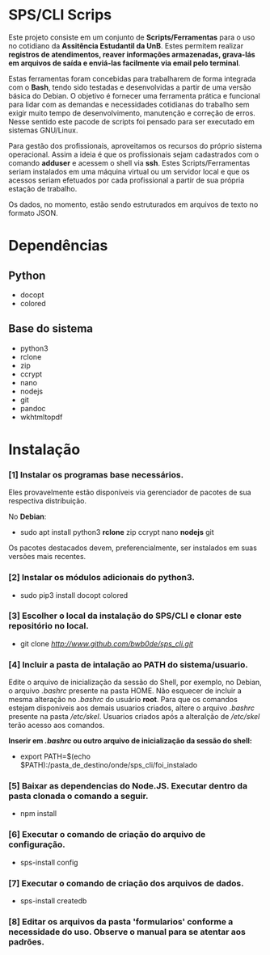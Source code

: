 # SPS/CLI Scrips #

Este projeto consiste em um conjunto de **Scripts/Ferramentas** para o uso no cotidiano da **Assitência Estudantil da UnB**. Estes permitem realizar **registros de atendimentos, reaver informações armazenadas, grava-lás em arquivos de saída e enviá-las facilmente via email pelo terminal**.

Estas ferramentas foram concebidas para trabalharem de forma integrada com o **Bash**, tendo sido testadas e desenvolvidas a partir de uma versão básica do Debian. O objetivo é fornecer uma ferramenta prática e funcional para lidar com as demandas e necessidades cotidianas do trabalho sem exigir muito tempo de desenvolvimento, manutenção e correção de erros. Nesse sentido este pacode de scripts foi pensado para ser executado em sistemas GNU/Linux.

Para gestão dos profissionais, aproveitamos os recursos do próprio sistema operacional. Assim a ideia é que os profissionais sejam cadastrados com o comando **adduser** e acessem o shell via **ssh**. Estes Scripts/Ferramentas seriam instalados em uma máquina virtual ou um servidor local e que os acessos seriam efetuados por cada profissional a partir de sua própria estação de trabalho.

Os dados, no momento, estão sendo estruturados em arquivos de texto no formato JSON.

# Dependências #

## Python ##

- docopt
- colored

## Base do sistema ##

- python3
- rclone
- zip
- ccrypt
- nano
- nodejs
- git
- pandoc
- wkhtmltopdf

# Instalação #

### [1] Instalar os programas base necessários.
Eles provavelmente estão disponíveis via gerenciador de pacotes de sua respectiva distribuição.

No **Debian**:

- sudo apt install python3 **rclone** zip ccrypt nano **nodejs** git

Os pacotes destacados devem, preferencialmente, ser instalados em suas versões mais recentes.

### [2] Instalar os módulos adicionais do python3.

- sudo pip3 install docopt colored

### [3] Escolher o local da instalação do SPS/CLI e clonar este repositório no local.

- git clone *http://www.github.com/bwb0de/sps_cli.git*

### [4] Incluir a pasta de intalação ao PATH do sistema/usuario.

Edite o arquivo de inicialização da sessão do Shell, por exemplo, no Debian, o arquivo *.bashrc* presente na pasta HOME. Não esquecer de incluir a mesma alteração no *.bashrc* do usuário **root**. Para que os comandos estejam disponíveis aos demais usuarios criados, altere o arquivo *.bashrc* presente na pasta */etc/skel*. Usuarios criados após a alteralção de */etc/skel* terão acesso aos comandos.

**Inserir em *.bashrc* ou outro arquivo de inicialização da sessão do shell:**

- export PATH=$(echo $PATH):/pasta_de_destino/onde/sps_cli/foi_instalado

### [5] Baixar as dependencias do Node.JS. Executar dentro da pasta clonada o comando a seguir.

- npm install

### [6] Executar o comando de criação do arquivo de configuração.

- sps-install config

### [7] Executar o comando de criação dos arquivos de dados.

- sps-install createdb

### [8] Editar os arquivos da pasta 'formularios' conforme a necessidade do uso. Observe o manual para se atentar aos padrões.